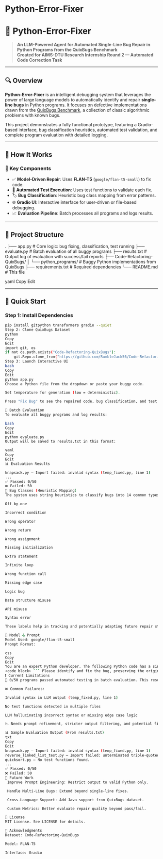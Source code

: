 # Python-Error-Fixer
# 🐍 Python-Error-Fixer

> **An LLM-Powered Agent for Automated Single-Line Bug Repair in Python Programs from the QuixBugs Benchmark**  
> **Created for AIMS-DTU Research Internship Round 2 — Automated Code Correction Task**

---

## 🔍 Overview

**Python-Error-Fixer** is an intelligent debugging system that leverages the power of large language models to automatically identify and repair **single-line bugs** in Python programs. It focuses on defective implementations drawn from the [QuixBugs Benchmark](https://github.com/RumbleJack56/Code-Refactoring-QuixBugs), a collection of classic algorithmic problems with known bugs.

This project demonstrates a fully functional prototype, featuring a Gradio-based interface, bug classification heuristics, automated test validation, and complete program evaluation with detailed logging.

---

## 🧠 How It Works

### 🧩 Key Components

- ✅ **Model-Driven Repair**: Uses **FLAN-T5** (`google/flan-t5-small`) to fix code.
- 🧪 **Automated Test Execution**: Uses test functions to validate each fix.
- 🏷️ **Bug Classification**: Heuristic bug class mapping from error patterns.
- 🌐 **Gradio UI**: Interactive interface for user-driven or file-based debugging.
- 📈 **Evaluation Pipeline**: Batch processes all programs and logs results.

---

## 📁 Project Structure

.
├── app.py # Core logic: bug fixing, classification, test running
├── evaluate.py # Batch evaluation of all buggy programs
├── results.txt # Output log of evaluation with success/fail reports
├── Code-Refactoring-QuixBugs/
│ └── python_programs/ # Buggy Python implementations from QuixBugs
├── requirements.txt # Required dependencies
└── README.md # This file

yaml
Copy
Edit

---

## 🚀 Quick Start

### Step 1: Install Dependencies

```bash
pip install gitpython transformers gradio --quiet
Step 2: Clone QuixBugs Dataset
python
Copy
Edit
import git, os
if not os.path.exists("Code-Refactoring-QuixBugs"):
    git.Repo.clone_from("https://github.com/RumbleJack56/Code-Refactoring-QuixBugs.git", "Code-Refactoring-QuixBugs")
Step 3: Launch Interactive UI
bash
Copy
Edit
python app.py
Choose a Python file from the dropdown or paste your buggy code.

Set temperature for generation (low = deterministic).

Press "Fix Bug" to see the repaired code, bug classification, and test result.

🧪 Batch Evaluation
To evaluate all buggy programs and log results:

bash
Copy
Edit
python evaluate.py
Output will be saved to results.txt in this format:

yaml
Copy
Edit
📊 Evaluation Results

knapsack.py — Import failed: invalid syntax (temp_fixed.py, line 1)
...
✅ Passed: 0/50
❌ Failed: 50
🐞 Bug Classes (Heuristic Mapping)
The system uses string heuristics to classify bugs into 14 common types:

Off-by-one

Incorrect condition

Wrong operator

Wrong return

Wrong assignment

Missing initialization

Extra statement

Infinite loop

Wrong function call

Missing edge case

Logic bug

Data structure misuse

API misuse

Syntax error

These labels help in tracking and potentially adapting future repair strategies.

🔬 Model & Prompt
Model Used: google/flan-t5-small
Prompt Format:

css
Copy
Edit
You are an expert Python developer. The following Python code has a single-line bug:
<code block> ``` Please identify and fix the bug, preserving the original algorithm and style. Return ONLY the fixed code inside a ```python ... ``` code block. ```
❗ Current Limitations
🚫 0/50 programs passed automated testing in batch evaluation. This result arising as output is based on the incorrect codes sent for evaluation and not for the improvised codes so that portion is to be added.

❌ Common Failures:

Invalid syntax in LLM output (temp_fixed.py, line 1)

No test functions detected in multiple files

LLM hallucinating incorrect syntax or missing edge case logic

📉 Needs prompt refinement, stricter output filtering, and potential fine-tuning.

📊 Sample Evaluation Output (From results.txt)
txt
Copy
Edit
knapsack.py — Import failed: invalid syntax (temp_fixed.py, line 1)
reverse_linked_list_test.py — Import failed: unterminated triple-quoted string
quicksort.py — No test functions found.
...
✅ Passed: 0/50
❌ Failed: 50
🔮 Future Work
 Improve Prompt Engineering: Restrict output to valid Python only.

 Handle Multi-Line Bugs: Extend beyond single-line fixes.

 Cross-Language Support: Add Java support from QuixBugs dataset.

 Custom Metrics: Better evaluate repair quality beyond pass/fail.

📜 License
MIT License. See LICENSE for details.

🙌 Acknowledgments
Dataset: Code-Refactoring-QuixBugs

Model: FLAN-T5

Interface: Gradio
